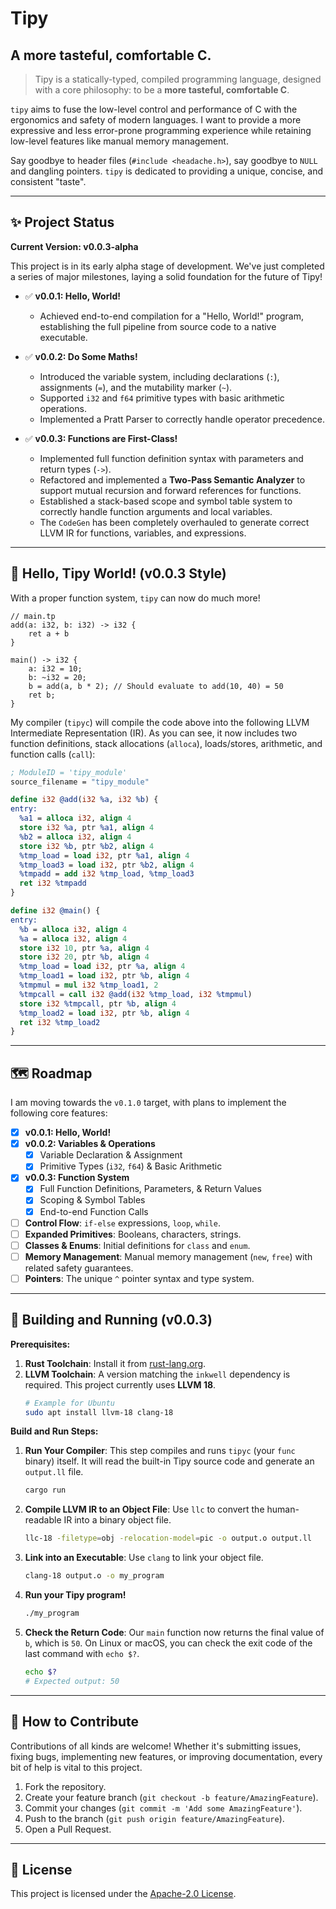 # Tipy

## A more tasteful, comfortable C.

> Tipy is a statically-typed, compiled programming language, designed with a core philosophy: to be a **more tasteful, comfortable C**.

`tipy` aims to fuse the low-level control and performance of C with the ergonomics and safety of modern languages. I want to provide a more expressive and less error-prone programming experience while retaining low-level features like manual memory management.

Say goodbye to header files (`#include <headache.h>`), say goodbye to `NULL` and dangling pointers. `tipy` is dedicated to providing a unique, concise, and consistent "taste".

-----

## ✨ Project Status

**Current Version: v0.0.3-alpha**

This project is in its early alpha stage of development. We've just completed a series of major milestones, laying a solid foundation for the future of Tipy\!

  * ✅ **v0.0.1: Hello, World\!**

      * Achieved end-to-end compilation for a "Hello, World\!" program, establishing the full pipeline from source code to a native executable.

  * ✅ **v0.0.2: Do Some Maths\!**

      * Introduced the variable system, including declarations (`:`), assignments (`=`), and the mutability marker (`~`).
      * Supported `i32` and `f64` primitive types with basic arithmetic operations.
      * Implemented a Pratt Parser to correctly handle operator precedence.

  * ✅ **v0.0.3: Functions are First-Class\!**

      * Implemented full function definition syntax with parameters and return types (`->`).
      * Refactored and implemented a **Two-Pass Semantic Analyzer** to support mutual recursion and forward references for functions.
      * Established a stack-based scope and symbol table system to correctly handle function arguments and local variables.
      * The `CodeGen` has been completely overhauled to generate correct LLVM IR for functions, variables, and expressions.

-----

## 👋 Hello, Tipy World\! (v0.0.3 Style)

With a proper function system, `tipy` can now do much more\!

```tipy
// main.tp
add(a: i32, b: i32) -> i32 {
    ret a + b
}

main() -> i32 {
    a: i32 = 10;
    b: ~i32 = 20;
    b = add(a, b * 2); // Should evaluate to add(10, 40) = 50
    ret b;
}
```

My compiler (`tipyc`) will compile the code above into the following LLVM Intermediate Representation (IR). As you can see, it now includes two function definitions, stack allocations (`alloca`), loads/stores, arithmetic, and function calls (`call`):

```llvm
; ModuleID = 'tipy_module'
source_filename = "tipy_module"

define i32 @add(i32 %a, i32 %b) {
entry:
  %a1 = alloca i32, align 4
  store i32 %a, ptr %a1, align 4
  %b2 = alloca i32, align 4
  store i32 %b, ptr %b2, align 4
  %tmp_load = load i32, ptr %a1, align 4
  %tmp_load3 = load i32, ptr %b2, align 4
  %tmpadd = add i32 %tmp_load, %tmp_load3
  ret i32 %tmpadd
}

define i32 @main() {
entry:
  %b = alloca i32, align 4
  %a = alloca i32, align 4
  store i32 10, ptr %a, align 4
  store i32 20, ptr %b, align 4
  %tmp_load = load i32, ptr %a, align 4
  %tmp_load1 = load i32, ptr %b, align 4
  %tmpmul = mul i32 %tmp_load1, 2
  %tmpcall = call i32 @add(i32 %tmp_load, i32 %tmpmul)
  store i32 %tmpcall, ptr %b, align 4
  %tmp_load2 = load i32, ptr %b, align 4
  ret i32 %tmp_load2
}
```

-----

## 🗺️ Roadmap

I am moving towards the `v0.1.0` target, with plans to implement the following core features:

  * [x] **v0.0.1: Hello, World\!**
  * [x] **v0.0.2: Variables & Operations**
      * [x] Variable Declaration & Assignment
      * [x] Primitive Types (`i32`, `f64`) & Basic Arithmetic
  * [x] **v0.0.3: Function System**
      * [x] Full Function Definitions, Parameters, & Return Values
      * [x] Scoping & Symbol Tables
      * [x] End-to-end Function Calls
  * [ ] **Control Flow**: `if-else` expressions, `loop`, `while`.
  * [ ] **Expanded Primitives**: Booleans, characters, strings.
  * [ ] **Classes & Enums**: Initial definitions for `class` and `enum`.
  * [ ] **Memory Management**: Manual memory management (`new`, `free`) with related safety guarantees.
  * [ ] **Pointers**: The unique `^` pointer syntax and type system.

-----

## 🚀 Building and Running (v0.0.3)

**Prerequisites:**

1.  **Rust Toolchain**: Install it from [rust-lang.org](https://rust-lang.org).
2.  **LLVM Toolchain**: A version matching the `inkwell` dependency is required. This project currently uses **LLVM 18**.
    ```bash
    # Example for Ubuntu
    sudo apt install llvm-18 clang-18
    ```

**Build and Run Steps:**

1.  **Run Your Compiler**:
    This step compiles and runs `tipyc` (your `func` binary) itself. It will read the built-in Tipy source code and generate an `output.ll` file.

    ```bash
    cargo run
    ```

2.  **Compile LLVM IR to an Object File**:
    Use `llc` to convert the human-readable IR into a binary object file.

    ```bash
    llc-18 -filetype=obj -relocation-model=pic -o output.o output.ll
    ```

3.  **Link into an Executable**:
    Use `clang` to link your object file.

    ```bash
    clang-18 output.o -o my_program
    ```

4.  **Run your Tipy program\!**

    ```bash
    ./my_program
    ```

5.  **Check the Return Code**:
    Our `main` function now returns the final value of `b`, which is `50`. On Linux or macOS, you can check the exit code of the last command with `echo $?`.

    ```bash
    echo $?
    # Expected output: 50
    ```

-----

## 🤝 How to Contribute

Contributions of all kinds are welcome\! Whether it's submitting issues, fixing bugs, implementing new features, or improving documentation, every bit of help is vital to this project.

1.  Fork the repository.
2.  Create your feature branch (`git checkout -b feature/AmazingFeature`).
3.  Commit your changes (`git commit -m 'Add some AmazingFeature'`).
4.  Push to the branch (`git push origin feature/AmazingFeature`).
5.  Open a Pull Request.

-----

## 📝 License

This project is licensed under the [Apache-2.0 License](https://www.google.com/search?q=LICENSE).